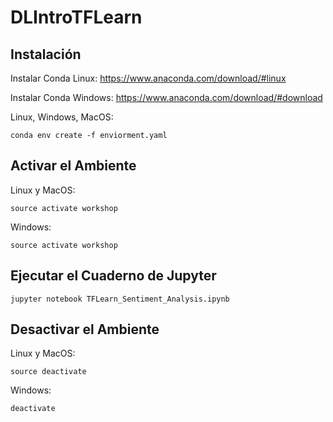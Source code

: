 # DLIntroTFLearn


## Instalación
Instalar Conda Linux: https://www.anaconda.com/download/#linux

Instalar Conda Windows: https://www.anaconda.com/download/#download

Linux, Windows, MacOS:
```
conda env create -f enviorment.yaml

```


## Activar el Ambiente
Linux y MacOS:
```
source activate workshop
```

Windows:
```
source activate workshop
```


## Ejecutar el Cuaderno de Jupyter
```
jupyter notebook TFLearn_Sentiment_Analysis.ipynb
```


## Desactivar el Ambiente
Linux y MacOS:
```
source deactivate
```

Windows:
```
deactivate
```
